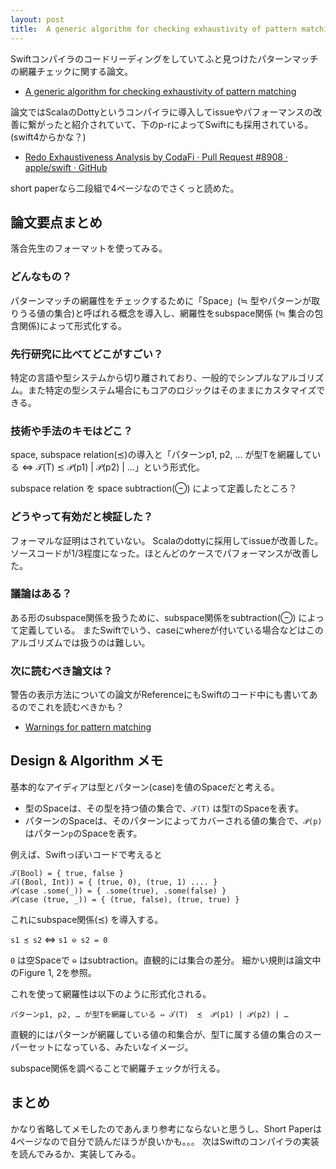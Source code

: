 ```yaml
---
layout: post
title:  A generic algorithm for checking exhaustivity of pattern matching を読んだ
---
```


Swiftコンパイラのコードリーディングをしていてふと見つけたパターンマッチの網羅チェックに関する論文。

- [A generic algorithm for checking exhaustivity of pattern matching](https://infoscience.epfl.ch/record/225497)

論文ではScalaのDottyというコンパイラに導入してissueやパフォーマンスの改善に繋がったと紹介されていて、下のp-rによってSwiftにも採用されている。(swift4からかな？)

- [Redo Exhaustiveness Analysis by CodaFi · Pull Request #8908 · apple/swift · GitHub](https://github.com/apple/swift/pull/8908)

short paperなら二段組で4ページなのでさくっと読めた。

## 論文要点まとめ

落合先生のフォーマットを使ってみる。

### どんなもの？

パターンマッチの網羅性をチェックするために「Space」(≒ 型やパターンが取りうる値の集合)と呼ばれる概念を導入し、網羅性をsubspace関係 (≒ 集合の包含関係)によって形式化する。

### 先行研究に比べてどこがすごい？

特定の言語や型システムから切り離されており、一般的でシンプルなアルゴリズム。また特定の型システム場合にもコアのロジックはそのままにカスタマイズできる。

### 技術や手法のキモはどこ？

space, subspace relation(≾)の導入と「パターンp1, p2, … が型Tを網羅している ⇔ 𝒯(T)  ≾  𝒫(p1) | 𝒫(p2) | …」という形式化。

subspace relation を space subtraction(⊖) によって定義したところ？

### どうやって有効だと検証した？

フォーマルな証明はされていない。
Scalaのdottyに採用してissueが改善した。ソースコードが1/3程度になった。ほとんどのケースでパフォーマンスが改善した。

### 議論はある？

ある形のsubspace関係を扱うために、subspace関係をsubtraction(⊖) によって定義している。
またSwiftでいう、caseにwhereが付いている場合などはこのアルゴリズムでは扱うのは難しい。

### 次に読むべき論文は？

警告の表示方法についての論文がReferenceにもSwiftのコード中にも書いてあるのでこれを読むべきかも？

- [Warnings for pattern matching](http://moscova.inria.fr/~maranget/papers/warn/index.html)


## Design & Algorithm メモ

基本的なアイディアは型とパターン(case)を値のSpaceだと考える。

+ 型のSpaceは、その型を持つ値の集合で、`𝒯(T)` は型`T`のSpaceを表す。
+ パターンのSpaceは、そのパターンによってカバーされる値の集合で、`𝒫(p)` はパターン`p`のSpaceを表す。


例えば、Swiftっぽいコードで考えると

```
𝒯(Bool) = { true, false }
𝒯((Bool, Int)) = { (true, 0), (true, 1) .... }
𝒫(case .some(_)) = { .some(true), .some(false) } 
𝒫(case (true, _)) = { (true, false), (true, true) }
```

これにsubspace関係(≾) を導入する。

`s1 ≾ s2`  ⇔ `s1 ⊖ s2 = 0`

`0` は空Spaceで `⊖` はsubtraction。直観的には集合の差分。
細かい規則は論文中のFigure 1, 2を参照。

これを使って網羅性は以下のように形式化される。

`パターンp1, p2, … が型Tを網羅している ⇔ 𝒯(T)  ≾  𝒫(p1) | 𝒫(p2) | …` 

直観的にはパターンが網羅している値の和集合が、型Tに属する値の集合のスーパーセットになっている、みたいなイメージ。

subspace関係を調べることで網羅チェックが行える。

## まとめ
かなり省略してメモしたのであんまり参考にならないと思うし、Short Paperは4ページなので自分で読んだほうが良いかも。。。
次はSwiftのコンパイラの実装を読んでみるか、実装してみる。

